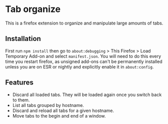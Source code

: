 # Tab organize

This is a firefox extension to organize and manipulate large amounts of tabs.

## Installation

First run `npm install` then go to `about:debugging` > This Firefox > Load Temporary Add-on and
select `manifest.json`. You will need to do this every time you restart firefox, as unsigned add-ons
can't be permanently installed unless you are on ESR or nightly and explicitly enable it in
`about:config`.

## Features

* Discard all loaded tabs. They will be loaded again once you switch back to them.
* List all tabs grouped by hostname.
* Discard and reload all tabs for a given hostname.
* Move tabs to the begin and end of a window.
